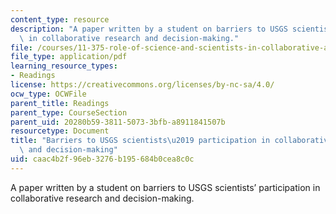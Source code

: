 ```yaml
---
content_type: resource
description: "A paper written by a student on barriers to USGS scientists\u2019 participation\
  \ in collaborative research and decision-making."
file: /courses/11-375-role-of-science-and-scientists-in-collaborative-approaches-to-environmental-policymaking-spring-2006/caac4b2f96eb3276b195684b0cea8c0c_campbell.pdf
file_type: application/pdf
learning_resource_types:
- Readings
license: https://creativecommons.org/licenses/by-nc-sa/4.0/
ocw_type: OCWFile
parent_title: Readings
parent_type: CourseSection
parent_uid: 20280b59-3811-5073-3bfb-a8911841507b
resourcetype: Document
title: "Barriers to USGS scientists\u2019 participation in collaborative research\
  \ and decision-making"
uid: caac4b2f-96eb-3276-b195-684b0cea8c0c
---
```

A paper written by a student on barriers to USGS scientists’ participation in collaborative research and decision-making.